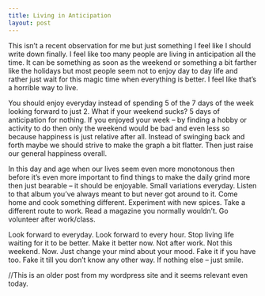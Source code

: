 ```yaml
---
title: Living in Anticipation
layout: post
---
```


This isn’t a recent observation for me but just something I feel like I should write down finally. I feel like too many people are living in anticipation all the time. It can be something as soon as the weekend or something a bit farther like the holidays but most people seem not to enjoy day to day life and rather just wait for this magic time when everything is better. I feel like that’s a horrible way to live.

You should enjoy everyday instead of spending 5 of the 7 days of the week looking forward to just 2. What if your weekend sucks? 5 days of anticipation for nothing. If you enjoyed your week – by finding a hobby or activity to do then only the weekend would be bad and even less so because happiness is just relative after all. Instead of swinging back and forth maybe we should strive to make the graph a bit flatter. Then just raise our general happiness overall.

In this day and age when our lives seem even more monotonous then before it’s even more important to find things to make the daily grind more then just bearable – it should be enjoyable. Small variations everyday. Listen to that album you’ve always meant to but never got around to it. Come home and cook something different. Experiment with new spices. Take a different route to work. Read a magazine you normally wouldn’t. Go volunteer after work/class.

Look forward to everyday. Look forward to every hour. Stop living life waiting for it to be better. Make it better now. Not after work. Not this weekend. Now. Just change your mind about your mood. Fake it if you have too. Fake it till you don’t know any other way. If nothing else – just smile.

//This is an older post from my wordpress site and it seems relevant even today.